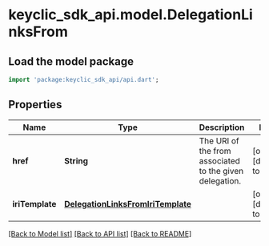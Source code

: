 # keyclic_sdk_api.model.DelegationLinksFrom

## Load the model package
```dart
import 'package:keyclic_sdk_api/api.dart';
```

## Properties
Name | Type | Description | Notes
------------ | ------------- | ------------- | -------------
**href** | **String** | The URI of the from associated to the given delegation. | [optional] [default to null]
**iriTemplate** | [**DelegationLinksFromIriTemplate**](DelegationLinksFromIriTemplate.md) |  | [optional] [default to null]

[[Back to Model list]](../README.md#documentation-for-models) [[Back to API list]](../README.md#documentation-for-api-endpoints) [[Back to README]](../README.md)


